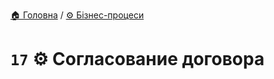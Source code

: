 ﻿[🏠 Головна](../../../README.MD) / [⚙️ Бізнес-процеси](../../README.MD) 

# `17` ⚙️ Согласование договора